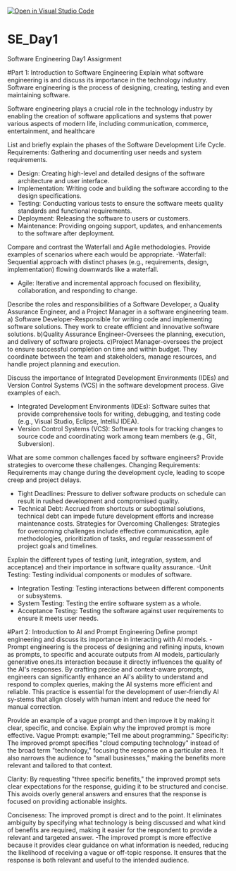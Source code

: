 [![Open in Visual Studio Code](https://classroom.github.com/assets/open-in-vscode-2e0aaae1b6195c2367325f4f02e2d04e9abb55f0b24a779b69b11b9e10269abc.svg)](https://classroom.github.com/online_ide?assignment_repo_id=15569846&assignment_repo_type=AssignmentRepo)
# SE_Day1
Software Engineering Day1 Assignment

#Part 1: Introduction to Software Engineering
Explain what software engineering is and discuss its importance in the technology industry.
Software engineering is the process of designing, creating, testing and even maintaining software.

Software engineering plays a crucial role in the technology industry by enabling the creation of software applications and systems that power various aspects of modern life, including communication, commerce, entertainment, and healthcare

List and briefly explain the phases of the Software Development Life Cycle.
Requirements: Gathering and documenting user needs and system requirements.
  - Design: Creating high-level and detailed designs of the software architecture and user interface.
  - Implementation: Writing code and building the software according to the design specifications.
  - Testing: Conducting various tests to ensure the software meets quality standards and functional requirements.
  - Deployment: Releasing the software to users or customers.
  - Maintenance: Providing ongoing support, updates, and enhancements to the software after deployment.

Compare and contrast the Waterfall and Agile methodologies. Provide examples of scenarios where each would be appropriate.
 -Waterfall: Sequential approach with distinct phases (e.g., requirements, design, implementation) flowing downwards like a waterfall.
- Agile: Iterative and incremental approach focused on flexibility, collaboration, and responding to change.

Describe the roles and responsibilities of a Software Developer, a Quality Assurance Engineer, and a Project Manager in a software engineering team.
a) Software Developer-Responsible for writing code and implementing software solutions. They work to create efficient and innovative software solutions.
b)Quality Assurance Engineer-Oversees the planning, execution, and delivery of software projects.
c)Project Manager-oversees the project to ensure successful completion on time and within budget. They coordinate between the team and stakeholders, manage resources, and handle project planning and execution.


Discuss the importance of Integrated Development Environments (IDEs) and Version Control Systems (VCS) in the software development process. Give examples of each.

 - Integrated Development Environments (IDEs): Software suites that provide comprehensive tools for writing, debugging, and testing code (e.g., Visual Studio, Eclipse, IntelliJ IDEA).
  - Version Control Systems (VCS): Software tools for tracking changes to source code and coordinating work among team members (e.g., Git, Subversion).
   
What are some common challenges faced by software engineers? Provide strategies to overcome these challenges.
 Changing Requirements: Requirements may change during the development cycle, leading to scope creep and project delays.
  - Tight Deadlines: Pressure to deliver software products on schedule can result in rushed development and compromised quality.
  - Technical Debt: Accrued from shortcuts or suboptimal solutions, technical debt can impede future development efforts and increase maintenance costs.
Strategies for Overcoming Challenges: Strategies for overcoming challenges include effective communication, agile methodologies, prioritization of tasks, and regular reassessment of project goals and timelines.


Explain the different types of testing (unit, integration, system, and acceptance) and their importance in software quality assurance.
-Unit Testing: Testing individual components or modules of software.
  - Integration Testing: Testing interactions between different components or subsystems.
  - System Testing: Testing the entire software system as a whole.
  - Acceptance Testing: Testing the software against user requirements to ensure it meets user needs.

#Part 2: Introduction to AI and Prompt Engineering
Define prompt engineering and discuss its importance in interacting with AI models.
-Prompt engineering is the process of designing and refining inputs, known as prompts, to specific and accurate outputs from AI models, particularly generative ones.its interaction because it directly influences the quality of the AI's responses. By crafting precise and context-aware prompts, engineers can significantly enhance an AI's ability to understand and respond to complex queries, making the AI systems more efficient and reliable. This practice is essential for the development of user-friendly AI sy-stems that align closely with human intent and reduce the need for manual correction.


Provide an example of a vague prompt and then improve it by making it clear, specific, and concise. Explain why the improved prompt is more effective.
Vague Prompt:
example;"Tell me about programming."
Specificity: The improved prompt specifies "cloud computing technology" instead of the broad term "technology," focusing the response on a particular area. It also narrows the audience to "small businesses," making the benefits more relevant and tailored to that context.

Clarity: By requesting "three specific benefits," the improved prompt sets clear expectations for the response, guiding it to be structured and concise. This avoids overly general answers and ensures that the response is focused on providing actionable insights.

Conciseness: The improved prompt is direct and to the point. It eliminates ambiguity by specifying what technology is being discussed and what kind of benefits are required, making it easier for the respondent to provide a relevant and targeted answer.
 -The improved prompt is more effective because it provides clear guidance on what information is needed, reducing the likelihood of receiving a vague or off-topic response. It ensures that the response is both relevant and useful to the intended audience.

